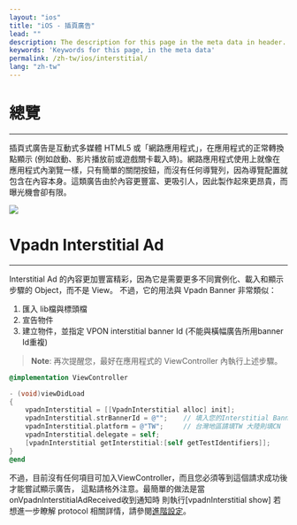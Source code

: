 ```yaml
---
layout: "ios"
title: "iOS - 插頁廣告"
lead: ""
description: The description for this page in the meta data in header.
keywords: 'Keywords for this page, in the meta data'
permalink: /zh-tw/ios/interstitial/
lang: "zh-tw"
---
```

# 總覽
---
插頁式廣告是互動式多媒體 HTML5 或「網路應用程式」，在應用程式的正常轉換點顯示 (例如啟動、影片播放前或遊戲關卡載入時)。網路應用程式使用上就像在應用程式內瀏覽一樣，只有簡單的關閉按鈕，而沒有任何導覽列，因為導覽配置就包含在內容本身。這類廣告由於內容更豐富、更吸引人，因此製作起來更昂貴，而曝光機會卻有限。

![]({{site.baseurl}}/assets/img/Interstitial.png)

# Vpadn Interstitial Ad
---
Interstitial Ad 的內容更加豐富精彩，因為它是需要更多不同實例化、載入和顯示步驟的 Object，而不是 View。
不過，它的用法與 Vpadn Banner 非常類似：

1. 匯入 lib檔與標頭檔
2. 宣告物件
3. 建立物件，並指定 VPON interstitial banner Id (不能與橫幅廣告所用banner Id重複)
> **Note**: 再次提醒您，最好在應用程式的 ViewController 內執行上述步驟。

```Objective-C
@implementation ViewController

- (void)viewDidLoad
{
    vpadnInterstitial = [[VpadnInterstitial alloc] init];
    vpadnInterstitial.strBannerId = @"";    // 填入您的Interstitial BannerId
    vpadnInterstitial.platform = @"TW";     // 台灣地區請填TW 大陸則填CN
    vpadnInterstitial.delegate = self;
    [vpadnInterstitial getInterstitial:[self getTestIdentifiers]];
}
@end
```

不過，目前沒有任何項目可加入ViewController，而且您必須等到這個請求成功後才能嘗試顯示廣告，
這點請格外注意。最簡單的做法是當onVpadnInterstitialAdReceived收到通知時 則執行[vpadnInterstitial show]
若想進一步瞭解 protocol 相關詳情，請參閱[進階設定]。


[進階設定]: ../advanced/
